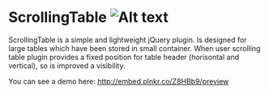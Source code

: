 ScrollingTable ![Alt text](https://travis-ci.org/vlada-j/ScrollingTable.svg)
==============

ScrollingTable is a simple and lightweight jQuery plugin. Is designed for large tables which have been stored in small container. When user scrolling table plugin provides a fixed position for table header (horisontal and vertical), so is improved a visibility.

You can see a demo here: http://embed.plnkr.co/Z8HBb9/preview
